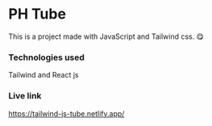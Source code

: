 # PH Tube
This is a project made with JavaScript and Tailwind css.
😋
### Technologies used
Tailwind and React js
### Live link
https://tailwind-js-tube.netlify.app/
